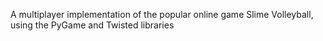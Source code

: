 A multiplayer implementation of the popular online game Slime Volleyball, using the PyGame and Twisted libraries
